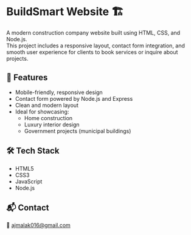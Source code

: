 # BuildSmart Website 🏗️

A modern construction company website built using HTML, CSS, and Node.js.  
This project includes a responsive layout, contact form integration, and smooth user experience for clients to book services or inquire about projects.

## 🌟 Features

- Mobile-friendly, responsive design
- Contact form powered by Node.js and Express
- Clean and modern layout
- Ideal for showcasing:
  - Home construction
  - Luxury interior design
  - Government projects (municipal buildings)

## 🛠️ Tech Stack

- HTML5
- CSS3
- JavaScript
- Node.js

## 📬 Contact
  
📧 ajmalak016@gmail.com

